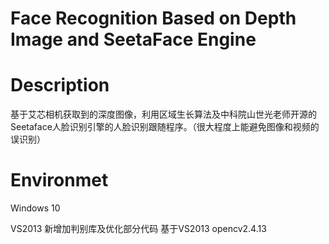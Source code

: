 # Face Recognition Based on Depth Image and SeetaFace Engine

# Description
基于艾芯相机获取到的深度图像，利用区域生长算法及中科院山世光老师开源的Seetaface人脸识别引擎的人脸识别跟随程序。（很大程度上能避免图像和视频的误识别）
# Environmet

Windows 10

VS2013
新增加判别库及优化部分代码
基于VS2013 opencv2.4.13 
